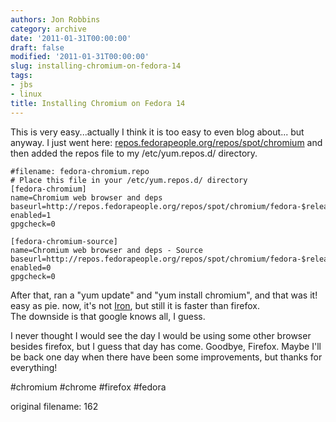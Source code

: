 ```yaml
---
authors: Jon Robbins
category: archive
date: '2011-01-31T00:00:00'
draft: false
modified: '2011-01-31T00:00:00'
slug: installing-chromium-on-fedora-14
tags:
- jbs
- linux
title: Installing Chromium on Fedora 14
---
```


This is very easy...actually I think it is too easy to even blog about... but anyway.
I just went here: [repos.fedorapeople.org/repos/spot/chromium](http://repos.fedorapeople.org/repos/spot/chromium/ ) and then added the repos file to my /etc/yum.repos.d/ directory.

```
#filename: fedora-chromium.repo
# Place this file in your /etc/yum.repos.d/ directory
[fedora-chromium]
name=Chromium web browser and deps
baseurl=http://repos.fedorapeople.org/repos/spot/chromium/fedora-$releasever/$basearch/
enabled=1
gpgcheck=0

[fedora-chromium-source]
name=Chromium web browser and deps - Source
baseurl=http://repos.fedorapeople.org/repos/spot/chromium/fedora-$releasever/SRPMS/
enabled=0
gpgcheck=0
```


After that, ran a "yum update" and "yum install chromium", and that was it!
easy as pie.  now, it's not [Iron](http://www.srware.net/en/software_srware_iron.php), but still it is faster than firefox.  
The downside is that google knows all, I guess.  

I never thought I would see the day I would be using some other browser besides firefox, but I guess that day has come.
Goodbye, Firefox.  Maybe I'll be back one day when there have been some improvements, but thanks for everything!

#chromium #chrome #firefox #fedora

 original filename: 162
